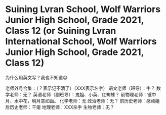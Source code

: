 # Suining Lvran School, Wolf Warriors Junior High School, Grade 2021, Class 12 (or Suining Lvran International School, Wolf Warriors Junior High School, Grade 2021, Class 12)

为什么用英文写？我也不知道😋

老师外号合集：（？表示记不清了）（XXX表示名字）
语文老师（班导）：牛？
数学老师：无？
英语老师（副班导）：鬼姐、小英、红蜘蛛？
前物理老师：镜中月，水中花，明月意如画。
化学老师：无
政治老师：无？
前历史老师：感动姐
后历史老师：干瘪
地理老师：XXX杀手
生物老师：无？